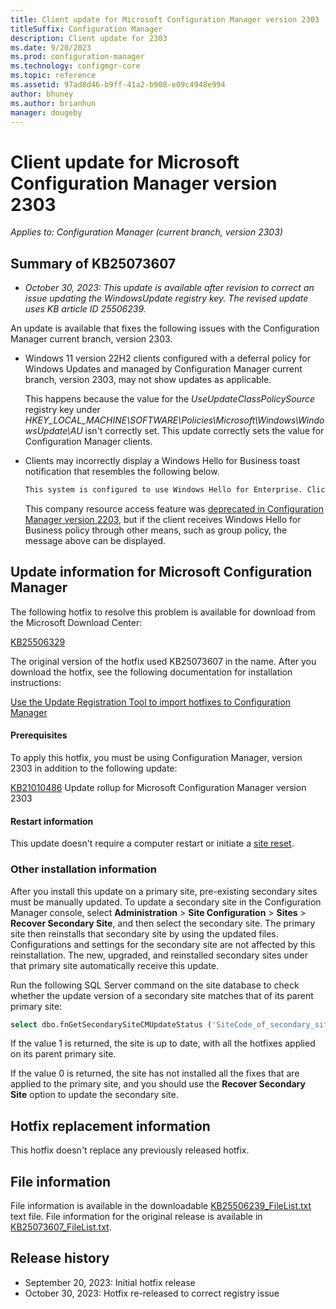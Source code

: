 ```yaml
---
title: Client update for Microsoft Configuration Manager version 2303
titleSuffix: Configuration Manager
description: Client update for 2303
ms.date: 9/20/2023
ms.prod: configuration-manager
ms.technology: configmgr-core
ms.topic: reference
ms.assetid: 97ad8d46-b9ff-41a2-b908-e09c4948e994
author: bhuney
ms.author: brianhun
manager: dougeby
---
```


# Client update for Microsoft Configuration Manager version 2303

*Applies to: Configuration Manager (current branch, version 2303)*
## Summary of KB25073607

- *October 30, 2023: This update is available after revision to correct an issue updating the WindowsUpdate registry key. The revised update uses KB article ID 25506239.*



An update is available that fixes the following issues with the Configuration Manager current branch, version 2303.

- Windows 11 version 22H2 clients configured with a deferral policy for Windows Updates and managed by Configuration Manager current branch, version 2303, may not show updates as applicable.

   This happens because the value for the *UseUpdateClassPolicySource* registry key under *HKEY_LOCAL_MACHINE\SOFTWARE\Policies\Microsoft\Windows\WindowsUpdate\AU* isn't correctly set. This update correctly sets the value for Configuration Manager clients. 

<!-- 25150421 -->
- Clients may incorrectly display a Windows Hello for Business toast notification that resembles the following below.

   ```md
   This system is configured to use Windows Hello for Enterprise. Click here to configure your PIN
   ```
   This company resource access feature was [deprecated in Configuration Manager version 2203](../../protect/deploy-use/windows-hello-for-business-settings.md), but if the client receives Windows Hello for Business policy through other means, such as group policy, the message above can be displayed.

## Update information for Microsoft  Configuration Manager
The following hotfix to resolve this problem is available for download from the Microsoft Download Center:

[KB25506329](https://aka.ms/KB25506239_Payload)

The original version of the hotfix used KB25073607 in the name.
After you download the hotfix, see the following documentation for installation instructions:

[Use the Update Registration Tool to import hotfixes to Configuration Manager](../../core/servers/manage/use-the-update-registration-tool-to-import-hotfixes.md)

#### Prerequisites
To apply this hotfix, you must be using Configuration Manager, version 2303 in addition to the following update:

[KB21010486](./21010486.md) Update rollup for Microsoft Configuration Manager version 2303

#### Restart information
This update doesn't require a computer restart or initiate a [site reset](../../core/servers/manage/modify-your-infrastructure.md#bkmk_reset).

### Other installation information
After you install this update on a primary site, pre-existing secondary sites must be manually updated. To update a secondary site in the Configuration Manager console, select **Administration** > **Site Configuration** > **Sites** >  **Recover Secondary Site**, and then select the secondary site. The primary site then reinstalls that secondary site by using the updated files. Configurations and settings for the secondary site are not affected by this reinstallation. The new, upgraded, and reinstalled secondary sites under that primary site automatically receive this update.

Run the following SQL Server command on the site database to check whether the update version of a secondary site matches that of its parent primary site:
   ```sql
   select dbo.fnGetSecondarySiteCMUpdateStatus ('SiteCode_of_secondary_site')
   ```
If the value 1 is returned, the site is up to date, with all the hotfixes applied on its parent primary site.

If the value 0 is returned, the site has not installed all the fixes that are applied to the primary site, and you should use the **Recover Secondary Site** option to update the secondary site.

## Hotfix replacement information
This hotfix doesn't replace any previously released hotfix.

## File information
File information is available in the downloadable [KB25506239_FileList.txt](https://aka.ms/KB25506239_FileList) text file. File information for the original release is available in [KB25073607_FileList.txt](https://aka.ms/KB25073607_FileList).

## Release history
- September 20, 2023: Initial hotfix release
- October 30, 2023: Hotfix re-released to correct registry issue
